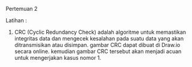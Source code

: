 Pertemuan 2

Latihan :
1. CRC (Cyclic Redundancy Check) adalah algoritme untuk memastikan integritas data dan mengecek kesalahan pada suatu data yang akan ditransmisikan atau disimpan. gambar CRC dapat dibuat di Draw.io secara online. kemudian gambar CRC tersebut akan menjadi acuan untuk mengerjakan kasus nomor 1.


